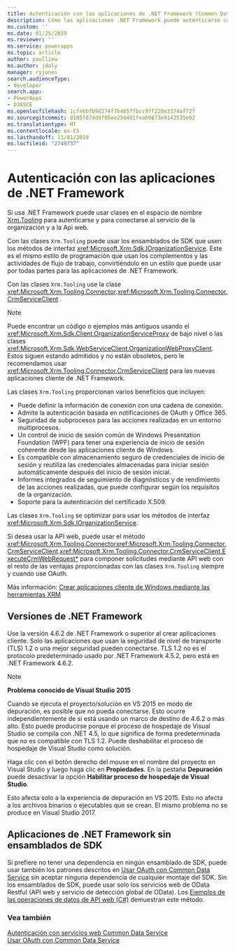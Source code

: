 ```yaml
---
title: Autenticación con las aplicaciones de .NET Framework (Common Data Service) | Microsoft Docs
description: Cómo las aplicaciones .NET Framework puede autenticarse con Common Data Service
ms.custom: ''
ms.date: 01/25/2019
ms.reviewer: ''
ms.service: powerapps
ms.topic: article
author: paulliew
ms.author: jdaly
manager: ryjones
search.audienceType:
- developer
search.app:
- PowerApps
- D365CE
ms.openlocfilehash: 1cfe6bf09d274f7b465ffbcc97f220e3374af72f
ms.sourcegitcommit: 8185f87dddf05ee256491feab9873e9143535e02
ms.translationtype: HT
ms.contentlocale: es-ES
ms.lasthandoff: 11/01/2019
ms.locfileid: "2749737"
---
```

# <a name="authentication-with-net-framework-applications"></a>Autenticación con las aplicaciones de .NET Framework

Si usa .NET Framework puede usar clases en el espacio de nombre [Xrm.Tooling](/dotnet/api/?view=dynamics-xrmtooling-ce-9) para autenticarse y para conectarse al servicio de la organización y a la Api web.

Con las clases `Xrm.Tooling` puede usar los ensamblados de SDK que usen los métodos de interfaz <xref:Microsoft.Xrm.Sdk.IOrganizationService>. Este es el mismo estilo de programación que usan los complementos y las actividades de flujo de trabajo, convirtiéndolo en un estilo que puede usar por todas partes para las aplicaciones de .NET Framework.

Con las clases `Xrm.Tooling` use la clase <xref:Microsoft.Xrm.Tooling.Connector>.<xref:Microsoft.Xrm.Tooling.Connector.CrmServiceClient> .

> [!NOTE]
> Puede encontrar un código o ejemplos más antiguos usando el <xref:Microsoft.Xrm.Sdk.Client.OrganizationServiceProxy> de bajo nivel o las clases <xref:Microsoft.Xrm.Sdk.WebServiceClient.OrganizationWebProxyClient>. Estos siguen estando admitidos y no están obsoletos, pero le recomendamos usar <xref:Microsoft.Xrm.Tooling.Connector.CrmServiceClient> para las nuevas aplicaciones cliente de .NET Framework.

Las clases `Xrm.Tooling` proporcionan varios beneficios que incluyen:
- Puede definir la información de conexión con una cadena de conexión.
- Admite la autenticación basada en notificaciones de OAuth y Office 365.
- Seguridad de subprocesos para las acciones realizadas en un entorno multiprocesos. 
- Un control de inicio de sesión común de Windows Presentation Foundation (WPF) para tener una experiencia de inicio de sesión coherente desde las aplicaciones cliente de Windows.
- Es compatible con almacenamiento seguro de credenciales de inicio de sesión y reutiliza las credenciales almacenadas para iniciar sesión automáticamente después del inicio de sesión inicial.
- Informes integrados de seguimiento de diagnósticos y de rendimiento de las acciones realizadas, que puede configurar según los requisitos de la organización.
- Soporte para la autenticación del certificado X.509.

Las clases `Xrm.Tooling` se optimizar para usar los métodos de interfaz <xref:Microsoft.Xrm.Sdk.IOrganizationService>. 

Si desea usar la API web, puede usar el método  <xref:Microsoft.Xrm.Tooling.Connector><xref:Microsoft.Xrm.Tooling.Connector.CrmServiceClient>.<xref:Microsoft.Xrm.Tooling.Connector.CrmServiceClient.ExecuteCrmWebRequest*> para componer solicitudes mediante API web con el resto de las ventajas proporcionadas con las clases `Xrm.Tooling` siempre y cuando use OAuth.

Más información: [Crear aplicaciones cliente de Windows mediante las herramientas XRM](xrm-tooling/build-windows-client-applications-xrm-tools.md)


## <a name="net-framework-versions"></a>Versiones de .NET Framework

Use la versión 4.6.2 de .NET Framework o superior al crear aplicaciones cliente. Solo las aplicaciones que usan la seguridad de nivel de transporte (TLS) 1.2 o una mejor seguridad pueden conectarse. TLS 1.2 no es el protocolo predeterminado usado por .NET Framework 4.5.2, pero está en .NET Framework 4.6.2.

> [!NOTE]
> **Problema conocido de Visual Studio 2015**
> 
> Cuando se ejecuta el proyecto/solución en VS 2015 en modo de depuración, es posible que no pueda conectarse. Esto ocurre independientemente de si está usando un marco de destino de 4.6.2 o más alto. Esto puede producirse porque el proceso de hospedaje de Visual Studio se compila con .NET 4.5, lo que significa de forma predeterminada que no es compatible con TLS 1.2. Puede deshabilitar el proceso de hospedaje de Visual Studio como solución. 
>
> Haga clic con el botón derecho del mouse en el nombre del proyecto en Visual Studio y luego haga clic en **Propiedades**. En la pestaña **Depuración** puede desactivar la opción **Habilitar proceso de hospedaje de Visual Studio**. 
>
> Esto afecta solo a la experiencia de depuración en VS 2015. Esto no afecta a los archivos binarios o ejecutables que se crean. El mismo problema no se produce en Visual Studio 2017.

## <a name="net-framework-applications-without-sdk-assemblies"></a>Aplicaciones de .NET Framework sin ensamblados de SDK

Si prefiere no tener una dependencia en ningún ensamblado de SDK, puede usar también los patrones descritos en [Usar OAuth con Common Data Service](authenticate-oauth.md) sin aceptar ninguna dependencia de cualquier montaje del SDK. Sin los ensamblados de SDK, puede usar solo los servicios web de OData Restful (API web y servicio de detección global de OData). Los [Ejemplos de las operaciones de datos de API web (C#)](webapi/web-api-samples-csharp.md) demuestran este método.

### <a name="see-also"></a>Vea también

[Autenticación con servicios web Common Data Service](authentication.md)<br />
[Usar OAuth con Common Data Service](authenticate-oauth.md)

